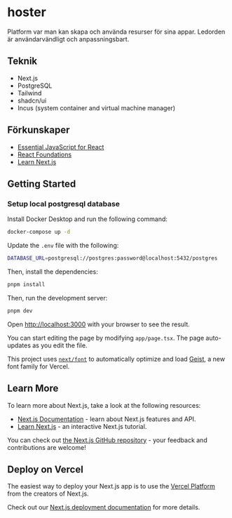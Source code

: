 # hoster
Platform var man kan skapa och använda resurser för sina appar. Ledorden är användarvändligt och anpassningsbart.

## Teknik
- Next.js
- PostgreSQL
- Tailwind
- shadcn/ui
- Incus (system container and virtual machine manager)

## Förkunskaper
- [Essential JavaScript for React](https://nextjs.org/learn/react-foundations/getting-started-with-react#essential-javascript-for-react)
- [React Foundations](https://nextjs.org/learn/react-foundations)
- [Learn Next.js](https://nextjs.org/learn/dashboard-app)

## Getting Started

### Setup local postgresql database

Install Docker Desktop and run the following command:

```bash
docker-compose up -d
```

Update the `.env` file with the following:

```bash
DATABASE_URL=postgresql://postgres:password@localhost:5432/postgres
```

Then, install the dependencies:

```bash
pnpm install
```

Then, run the development server:

```bash
pnpm dev
```

Open [http://localhost:3000](http://localhost:3000) with your browser to see the result.

You can start editing the page by modifying `app/page.tsx`. The page auto-updates as you edit the file.

This project uses [`next/font`](https://nextjs.org/docs/app/building-your-application/optimizing/fonts) to automatically optimize and load [Geist](https://vercel.com/font), a new font family for Vercel.

## Learn More

To learn more about Next.js, take a look at the following resources:

- [Next.js Documentation](https://nextjs.org/docs) - learn about Next.js features and API.
- [Learn Next.js](https://nextjs.org/learn) - an interactive Next.js tutorial.

You can check out [the Next.js GitHub repository](https://github.com/vercel/next.js) - your feedback and contributions are welcome!

## Deploy on Vercel

The easiest way to deploy your Next.js app is to use the [Vercel Platform](https://vercel.com/new?utm_medium=default-template&filter=next.js&utm_source=create-next-app&utm_campaign=create-next-app-readme) from the creators of Next.js.

Check out our [Next.js deployment documentation](https://nextjs.org/docs/app/building-your-application/deploying) for more details.
